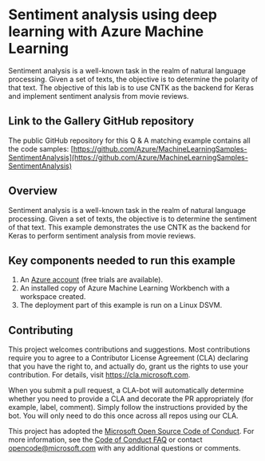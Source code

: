 # Sentiment analysis using deep learning with Azure Machine Learning

Sentiment analysis is a well-known task in the realm of natural language processing. Given a set of texts, the objective is to determine the polarity of that text. The objective of this lab is to use CNTK as the backend for Keras and implement sentiment analysis from movie reviews.

## Link to the Gallery GitHub repository

The public GitHub repository for this Q & A matching example contains all the code samples:
[https://github.com/Azure/MachineLearningSamples-SentimentAnalysis](https://github.com/Azure/MachineLearningSamples-SentimentAnalysis)

## Overview

Sentiment analysis is a well-known task in the realm of natural language processing. Given a set of texts, the objective is to determine the sentiment of that text. This example demonstrates the use CNTK as the backend for Keras to perform sentiment analysis from movie reviews.

## Key components needed to run this example

1. An [Azure account](https://azure.microsoft.com/free/) (free trials are available).
2. An installed copy of Azure Machine Learning Workbench with a workspace created.
3. The deployment part of this example is run on a Linux DSVM.

## Contributing

This project welcomes contributions and suggestions.  Most contributions require you to agree to a
Contributor License Agreement (CLA) declaring that you have the right to, and actually do, grant us
the rights to use your contribution. For details, visit https://cla.microsoft.com.

When you submit a pull request, a CLA-bot will automatically determine whether you need to provide
a CLA and decorate the PR appropriately (for example, label, comment). Simply follow the instructions
provided by the bot. You will only need to do this once across all repos using our CLA.

This project has adopted the [Microsoft Open Source Code of Conduct](https://opensource.microsoft.com/codeofconduct/).
For more information, see the [Code of Conduct FAQ](https://opensource.microsoft.com/codeofconduct/faq/) or
contact [opencode@microsoft.com](mailto:opencode@microsoft.com) with any additional questions or comments.

